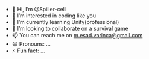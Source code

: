 - 👋 Hi, I’m @Spiller-cell
- 👀 I’m interested in coding like you
- 🌱 I’m currently learning Unity(professional)
- 💞️ I’m looking to collaborate on a survival game
- 📫 You can reach me on m.esad.varinca@gmail.com
- 😄 Pronouns: ...
- ⚡ Fun fact: ...

<!---
Spiller-cell/Spiller-cell is a ✨ special ✨ repository because its `README.md` (this file) appears on your GitHub profile.
You can click the Preview link to take a look at your changes.
--->
